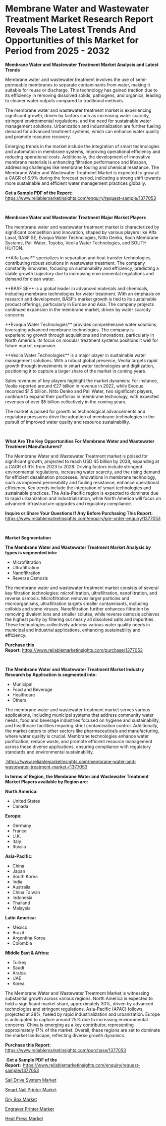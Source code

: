 <p><h1>Membrane Water and Wastewater Treatment Market Research Report Reveals The Latest Trends And Opportunities of this Market for Period from 2025 - 2032</h1></p><p><strong>Membrane Water and Wastewater Treatment Market Analysis and Latest Trends</strong></p>
<p><p>Membrane water and wastewater treatment involves the use of semi-permeable membranes to separate contaminants from water, making it suitable for reuse or discharge. This technology has gained traction due to its efficiency in removing dissolved solids, pathogens, and organics, leading to cleaner water outputs compared to traditional methods. </p><p>The membrane water and wastewater treatment market is experiencing significant growth, driven by factors such as increasing water scarcity, stringent environmental regulations, and the need for sustainable water management solutions. Urbanization and industrialization are further fueling demand for advanced treatment systems, which can enhance water quality and promote resource recovery.</p><p>Emerging trends in the market include the integration of smart technologies and automation in membrane systems, improving operational efficiency and reducing operational costs. Additionally, the development of innovative membrane materials is enhancing filtration performance and lifespan, addressing challenges like membrane fouling and chemical resistance. The Membrane Water and Wastewater Treatment Market is expected to grow at a CAGR of 6.9% during the forecast period, indicating a strong shift towards more sustainable and efficient water management practices globally.</p></p>
<p><strong>Get a Sample PDF of the Report:&nbsp;</strong> <a href="https://www.reliablemarketinsights.com/enquiry/request-sample/1377053?utm_campaign=2748&utm_medium=2&utm_source=Github&utm_content=ia&utm_term=28032025&utm_id=membrane-water-and-wastewater-treatment">https://www.reliablemarketinsights.com/enquiry/request-sample/1377053</a></p>
<p>&nbsp;</p>
<p><strong>Membrane Water and Wastewater Treatment Major Market Players</strong></p>
<p><p>The membrane water and wastewater treatment market is characterized by significant competition and innovation, shaped by various players like Alfa Laval, BASF SE, Evoqua Water Technologies, Nitto Denko, Koch Membrane Systems, Pall Water, Toyobo, Veolia Water Technologies, and SOUTH HUITON.</p><p>**Alfa Laval** specializes in separation and heat transfer technologies, contributing robust solutions in wastewater treatment. The company constantly innovates, focusing on sustainability and efficiency, predicting a stable growth trajectory due to increasing environmental regulations and demand for clean water.</p><p>**BASF SE** is a global leader in advanced materials and chemicals, including membrane technologies for water treatment. With an emphasis on research and development, BASF’s market growth is tied to its sustainable product offerings, particularly in Europe and Asia. The company projects continued expansion in the membrane market, driven by water scarcity concerns.</p><p>**Evoqua Water Technologies** provides comprehensive water solutions, leveraging advanced membrane technologies. The company is experiencing growth through acquisitions and innovations, particularly in North America. Its focus on modular treatment systems positions it well for future market expansion.</p><p>**Veolia Water Technologies** is a major player in sustainable water management solutions. With a robust global presence, Veolia targets rapid growth through investments in smart water technologies and digitization, positioning it to capture a larger share of the market in coming years.</p><p>Sales revenues of key players highlight the market dynamics: For instance, Veolia reported around €27 billion in revenue in 2022, while Evoqua recorded $1.5 billion. Nitto Denko and Pall Water, two significant players, continue to expand their portfolios in membrane technology, with expected revenues of over $5 billion collectively in the coming years.</p><p>The market is poised for growth as technological advancements and regulatory pressures drive the adoption of membrane technologies in the pursuit of improved water quality and resource sustainability.</p></p>
<p>&nbsp;</p>
<p><strong>What Are The Key Opportunities For Membrane Water and Wastewater Treatment Manufacturers?</strong></p>
<p><p>The Membrane Water and Wastewater Treatment market is poised for significant growth, projected to reach USD 45 billion by 2028, expanding at a CAGR of 9% from 2023 to 2028. Driving factors include stringent environmental regulations, increasing water scarcity, and the rising demand for efficient desalination processes. Innovations in membrane technology, such as improved permeability and fouling resistance, enhance operational efficiency. Key trends include the integration of smart technologies and sustainable practices. The Asia-Pacific region is expected to dominate due to rapid urbanization and industrialization, while North America will focus on advanced infrastructure upgrades and regulatory compliance.</p></p>
<p><strong>Inquire or Share Your Questions If Any Before Purchasing This Report:</strong> <a href="https://www.reliablemarketinsights.com/enquiry/pre-order-enquiry/1377053?utm_campaign=2748&utm_medium=2&utm_source=Github&utm_content=ia&utm_term=28032025&utm_id=membrane-water-and-wastewater-treatment">https://www.reliablemarketinsights.com/enquiry/pre-order-enquiry/1377053</a></p>
<p>&nbsp;</p>
<p><strong>Market Segmentation</strong></p>
<p><strong>The Membrane Water and Wastewater Treatment Market Analysis by types is segmented into:</strong></p>
<p><ul><li>Microfiltration</li><li>Ultrafiltration</li><li>Nanofiltration</li><li>Reverse Osmosis</li></ul></p>
<p><p>The membrane water and wastewater treatment market consists of several key filtration technologies: microfiltration, ultrafiltration, nanofiltration, and reverse osmosis. Microfiltration removes larger particles and microorganisms, ultrafiltration targets smaller contaminants, including colloids and some viruses. Nanofiltration further enhances filtration by removing divalent ions and smaller solutes, while reverse osmosis achieves the highest purity by filtering out nearly all dissolved salts and impurities. These technologies collectively address various water quality needs in municipal and industrial applications, enhancing sustainability and efficiency.</p></p>
<p><strong>Purchase this Report:&nbsp;</strong><a href="https://www.reliablemarketinsights.com/purchase/1377053?utm_campaign=2748&utm_medium=2&utm_source=Github&utm_content=ia&utm_term=28032025&utm_id=membrane-water-and-wastewater-treatment">https://www.reliablemarketinsights.com/purchase/1377053</a></p>
<p>&nbsp;</p>
<p><strong>The Membrane Water and Wastewater Treatment Market Industry Research by Application is segmented into:</strong></p>
<p><ul><li>Municipal</li><li>Food and Beverage</li><li>Healthcare</li><li>Others</li></ul></p>
<p><p>The membrane water and wastewater treatment market serves various applications, including municipal systems that address community water needs, food and beverage industries focused on hygiene and sustainability, and healthcare facilities requiring strict contamination control. Additionally, the market caters to other sectors like pharmaceuticals and manufacturing, where water quality is crucial. Membrane technologies enhance water purification, reduce waste, and promote efficient resource management across these diverse applications, ensuring compliance with regulatory standards and environmental sustainability.</p></p>
<p><a href="https://www.reliablemarketinsights.com/membrane-water-and-wastewater-treatment-market-r1377053?utm_campaign=2748&utm_medium=2&utm_source=Github&utm_content=ia&utm_term=28032025&utm_id=membrane-water-and-wastewater-treatment">&nbsp;https://www.reliablemarketinsights.com/membrane-water-and-wastewater-treatment-market-r1377053</a></p>
<p><strong>In terms of Region, the Membrane Water and Wastewater Treatment Market Players available by Region are:</strong></p>
<p>
    <p> <strong> North America: </strong>
        <ul>
            <li>United States</li>
            <li>Canada</li>
        </ul>
        </p> 
    <p> <strong> Europe: </strong>
        <ul>
            <li>Germany</li>
            <li>France</li>
            <li>U.K.</li>
            <li>Italy</li>
            <li>Russia</li>
        </ul>
        </p> 
    <p> <strong> Asia-Pacific: </strong>
        <ul>
            <li>China</li>
            <li>Japan</li>
            <li>South Korea</li>
            <li>India</li>
            <li>Australia</li>
            <li>China Taiwan</li>
            <li>Indonesia</li>
            <li>Thailand</li>
            <li>Malaysia</li>
        </ul>
        </p> 
    <p> <strong> Latin America: </strong>
        <ul>
            <li>Mexico</li>
            <li>Brazil</li>
            <li>Argentina Korea</li>
            <li>Colombia</li>
        </ul>
        </p> 
    <p> <strong> Middle East & Africa: </strong>
        <ul>
            <li>Turkey</li>
            <li>Saudi</li>
            <li>Arabia</li>
            <li>UAE</li>
            <li>Korea</li>
        </ul>
    </p>
    </p>
<p><p>The Membrane Water and Wastewater Treatment Market is witnessing substantial growth across various regions. North America is expected to hold a significant market share, approximately 30%, driven by advanced technologies and stringent regulations. Asia-Pacific (APAC) follows, projected at 28%, fueled by rapid industrialization and urbanization. Europe is anticipated to capture around 25% due to increasing environmental concerns. China is emerging as a key contributor, representing approximately 17% of the market. Overall, these regions are set to dominate the market landscape, reflecting diverse growth dynamics.</p></p>
<p><strong>Purchase this Report: </strong><a href="https://www.reliablemarketinsights.com/purchase/1377053?utm_campaign=2748&utm_medium=2&utm_source=Github&utm_content=ia&utm_term=28032025&utm_id=membrane-water-and-wastewater-treatment">https://www.reliablemarketinsights.com/purchase/1377053</a></p>
<p>&nbsp;<strong>Get a Sample PDF of the Report:&nbsp;&nbsp;</strong><a href="https://www.reliablemarketinsights.com/enquiry/request-sample/1377053?utm_campaign=2748&utm_medium=2&utm_source=Github&utm_content=ia&utm_term=28032025&utm_id=membrane-water-and-wastewater-treatment">https://www.reliablemarketinsights.com/enquiry/request-sample/1377053</a></p>
<p><strong></strong></p>
<p><p><a href="https://www.linkedin.com/pulse/emerging-technologies-reshaping-sail-drive-system-market-u9ate?utm_campaign=2748&utm_medium=2&utm_source=Github&utm_content=ia&utm_term=28032025&utm_id=membrane-water-and-wastewater-treatment">Sail Drive System Market</a></p><p><a href="https://www.linkedin.com/pulse/broad-overview-smart-nail-printer-market-size-industry-growth-1zwte?utm_campaign=2748&utm_medium=2&utm_source=Github&utm_content=ia&utm_term=28032025&utm_id=membrane-water-and-wastewater-treatment">Smart Nail Printer Market</a></p><p><a href="https://www.linkedin.com/pulse/top-reasons-behind-dry-box-market-growth-98-cagr-from-2025-2032-gcqxe?utm_campaign=2748&utm_medium=2&utm_source=Github&utm_content=ia&utm_term=28032025&utm_id=membrane-water-and-wastewater-treatment">Dry Box Market</a></p><p><a href="https://www.linkedin.com/pulse/revenue-demand-forecast-engraver-printer-industry-projected-9mbde?utm_campaign=2748&utm_medium=2&utm_source=Github&utm_content=ia&utm_term=28032025&utm_id=membrane-water-and-wastewater-treatment">Engraver Printer Market</a></p><p><a href="https://www.linkedin.com/pulse/industry-analysis-technological-advancements-heat-press-f9lte?utm_campaign=2748&utm_medium=2&utm_source=Github&utm_content=ia&utm_term=28032025&utm_id=membrane-water-and-wastewater-treatment">Heat Press Market</a></p></p>